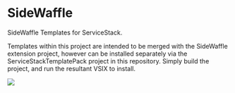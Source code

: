 SideWaffle
==========

SideWaffle Templates for ServiceStack. 

Templates within this project are intended to be merged with the SideWaffle extension project, however can be installed separately via the ServiceStackTemplatePack project in this repository. Simply build the project, and run the resultant VSIX to install.

![](https://raw.githubusercontent.com/ServiceStack/SideWaffle/master/side-waffle-example.gif)
